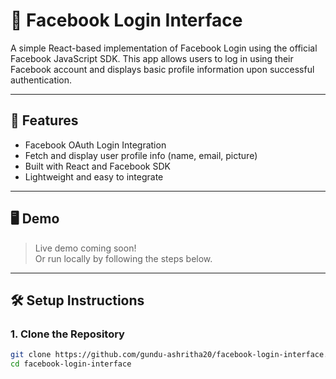 # 📘 Facebook Login Interface

A simple React-based implementation of Facebook Login using the official Facebook JavaScript SDK. This app allows users to log in using their Facebook account and displays basic profile information upon successful authentication.

---

## 🚀 Features

- Facebook OAuth Login Integration
- Fetch and display user profile info (name, email, picture)
- Built with React and Facebook SDK
- Lightweight and easy to integrate

---

## 🖥️ Demo

> Live demo coming soon!  
> Or run locally by following the steps below.

---

## 🛠️ Setup Instructions

### 1. Clone the Repository

```bash
git clone https://github.com/gundu-ashritha20/facebook-login-interface.git
cd facebook-login-interface
